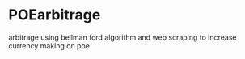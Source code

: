 # POEarbitrage
arbitrage using bellman ford algorithm and web scraping to increase currency making on poe 
